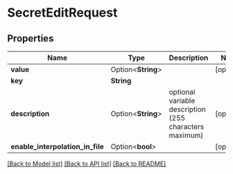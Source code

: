 # SecretEditRequest

## Properties

Name | Type | Description | Notes
------------ | ------------- | ------------- | -------------
**value** | Option<**String**> |  | [optional]
**key** | **String** |  | 
**description** | Option<**String**> | optional variable description (255 characters maximum) | [optional]
**enable_interpolation_in_file** | Option<**bool**> |  | [optional]

[[Back to Model list]](../README.md#documentation-for-models) [[Back to API list]](../README.md#documentation-for-api-endpoints) [[Back to README]](../README.md)


